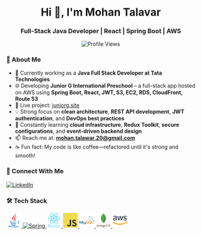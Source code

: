 <h1 align="center">Hi 👋, I'm Mohan Talavar</h1>
<h3 align="center">Full-Stack Java Developer | React | Spring Boot | AWS</h3>

<p align="center">
  <img src="https://komarev.com/ghpvc/?username=mohantalavar&label=Profile%20views&color=0e75b6&style=flat" alt="Profile Views" />
</p>

### 🚀 About Me

- 💼 Currently working as a **Java Full Stack Developer at Tata Technologies**
- 🌐 Developing **Junior G International Preschool** – a full-stack app hosted on AWS using **Spring Boot, React, JWT, S3, EC2, RDS, CloudFront, Route 53**
- 🔗 Live project: [juniorg.site](https://juniorg.site)
- 💡 Strong focus on **clean architecture**, **REST API development**, **JWT authentication**, and **DevOps best practices**
- 🧠 Constantly learning **cloud infrastructure**, **Redux Toolkit**, **secure configurations**, and **event-driven backend design**
- 📫 Reach me at: **mohan.talawar.20@gmail.com**
- ☕ Fun fact: My code is like coffee—refactored until it's strong and smooth!

### 🤝 Connect With Me

<p align="left">
  <a href="https://linkedin.com/in/mohan-talavar" target="blank">
    <img align="center" src="https://raw.githubusercontent.com/rahuldkjain/github-profile-readme-generator/master/src/images/icons/Social/linked-in-alt.svg" alt="LinkedIn" height="30" width="40" />
  </a>
</p>

### 🛠️ Tech Stack

<p align="left">
  <a href="https://www.java.com" target="_blank" rel="noreferrer">
    <img src="https://raw.githubusercontent.com/devicons/devicon/master/icons/java/java-original.svg" alt="Java" width="40" height="40"/>
  </a>
  <a href="https://spring.io/" target="_blank" rel="noreferrer">
    <img src="https://www.vectorlogo.zone/logos/springio/springio-icon.svg" alt="Spring" width="40" height="40"/>
  </a>
  <a href="https://reactjs.org/" target="_blank" rel="noreferrer">
    <img src="https://raw.githubusercontent.com/devicons/devicon/master/icons/react/react-original-wordmark.svg" alt="React" width="40" height="40"/>
  </a>
  <a href="https://www.javascript.com" target="_blank" rel="noreferrer">
    <img src="https://raw.githubusercontent.com/devicons/devicon/master/icons/javascript/javascript-original.svg" alt="JavaScript" width="40" height="40"/>
  </a>
  <a href="https://www.mysql.com/" target="_blank" rel="noreferrer">
    <img src="https://raw.githubusercontent.com/devicons/devicon/master/icons/mysql/mysql-original-wordmark.svg" alt="MySQL" width="40" height="40"/>
  </a>
  <a href="https://www.mongodb.com/" target="_blank" rel="noreferrer">
    <img src="https://raw.githubusercontent.com/devicons/devicon/master/icons/mongodb/mongodb-original-wordmark.svg" alt="MongoDB" width="40" height="40"/>
  </a>
  <a href="https://aws.amazon.com/" target="_blank" rel="noreferrer">
    <img src="https://raw.githubusercontent.com/devicons/devicon/master/icons/amazonwebservices/amazonwebservices-original-wordmark.svg" alt="AWS" width="40" height="40"/>
  </a>
</p>
